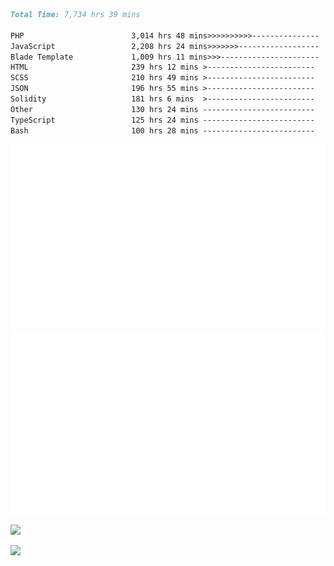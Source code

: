 <!--START_SECTION:waka-->

```markdown
Total Time: 7,734 hrs 39 mins

PHP                        3,014 hrs 48 mins>>>>>>>>>>---------------   38.33 %
JavaScript                 2,208 hrs 24 mins>>>>>>>------------------   28.08 %
Blade Template             1,009 hrs 11 mins>>>----------------------   12.83 %
HTML                       239 hrs 12 mins >------------------------   03.04 %
SCSS                       210 hrs 49 mins >------------------------   02.68 %
JSON                       196 hrs 55 mins >------------------------   02.50 %
Solidity                   181 hrs 6 mins  >------------------------   02.30 %
Other                      130 hrs 24 mins -------------------------   01.66 %
TypeScript                 125 hrs 24 mins -------------------------   01.59 %
Bash                       100 hrs 28 mins -------------------------   01.28 %
```

<!--END_SECTION:waka-->

![](https://raw.githubusercontent.com/DrMaxis/github-stats-transparent/output/generated/overview.svg)
![](https://raw.githubusercontent.com/DrMaxis/github-stats-transparent/output/generated/languages.svg)

![](https://git-readme-stats-drmaxis-projects.vercel.app/api?username=drmaxis&show_icons=true&theme=outrun&count_private=true&show=reviews,discussions_started,discussions_answered,prs_merged,prs_merged_percentage&custom_title=2024%20Github%20Rank)
 
<a href="https://count.getloli.com/"><img src="https://count.getloli.com/get/@:maxis-the-alchemist?theme=rule34"></a>
<!-- https://count.getloli.com/get/@alchemist?theme=rule34 -->
<br>
